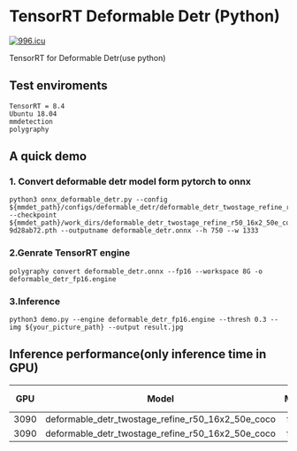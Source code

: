 # TensorRT Deformable Detr (Python)

<a href="https://996.icu"><img src="https://img.shields.io/badge/link-996.icu-red.svg" alt="996.icu" /></a>


TensorRT for Deformable Detr(use python)
## Test enviroments
    TensorRT = 8.4
    Ubuntu 18.04
    mmdetection
    polygraphy

## A quick demo

### 1. Convert deformable detr model form pytorch to onnx

    python3 onnx_deformable_detr.py --config ${mmdet_path}/configs/deformable_detr/deformable_detr_twostage_refine_r50_16x2_50e_coco.py --checkpoint ${mmdet_path}/work_dirs/deformable_detr_twostage_refine_r50_16x2_50e_coco_20210419_220613-9d28ab72.pth --outputname deformable_detr.onnx --h 750 --w 1333

### 2.Genrate TensorRT engine

    polygraphy convert deformable_detr.onnx --fp16 --workspace 8G -o deformable_detr_fp16.engine

### 3.Inference

    python3 demo.py --engine deformable_detr_fp16.engine --thresh 0.3 --img ${your_picture_path} --output result.jpg

## Inference performance(only inference time in GPU)

GPU|Model|Mode|Inference time
:--: | :--: | :--: | :--: |
3090| deformable_detr_twostage_refine_r50_16x2_50e_coco | fp32 | 35ms
3090 | deformable_detr_twostage_refine_r50_16x2_50e_coco | fp16 | 17ms